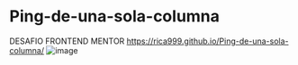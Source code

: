 # Ping-de-una-sola-columna
DESAFIO FRONTEND MENTOR
https://rica999.github.io/Ping-de-una-sola-columna/
![image](https://user-images.githubusercontent.com/68082868/217400207-d5509640-c3bf-4eaf-8290-fc528fa7f7a7.png)
